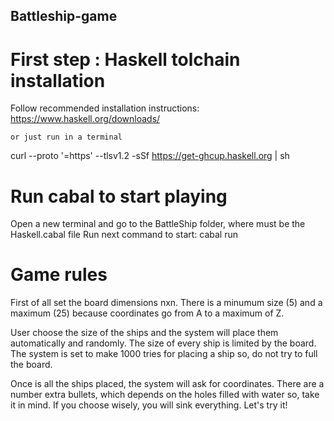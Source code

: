 ## Battleship-game

# First step : Haskell tolchain installation
Follow recommended installation instructions: 
https://www.haskell.org/downloads/
    
    or just run in a terminal

curl --proto '=https' --tlsv1.2 -sSf https://get-ghcup.haskell.org | sh    

# Run cabal to start playing
Open a new terminal and go to the BattleShip folder, where must be the Haskell.cabal file
Run next command to start:
cabal run

# Game rules
First of all set the board dimensions nxn. There is a minumum size (5) and a maximum (25) because coordinates go from A to a maximum of Z.

User choose the size of the ships and the system will place them automatically and randomly. The size of every ship is limited by the board. The system is set to make 1000 tries for placing a ship so, do not try to full the board.

Once is all the ships placed, the system will ask for coordinates. There are a number extra bullets, which depends on the holes filled with water so, take it in mind. If you choose wisely, you will sink everything. Let's try it! 